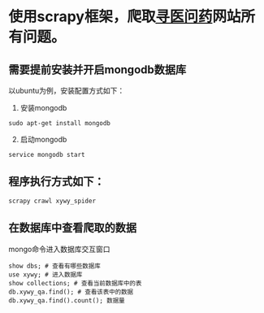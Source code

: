 # 使用scrapy框架，爬取[寻医问药](http://www.xywy.com/)网站所有问题。

## 需要提前安装并开启mongodb数据库
以ubuntu为例，安装配置方式如下：
1. 安装mongodb
```
sudo apt-get install mongodb
```
2. 启动mongodb
```
service mongodb start
```
## 程序执行方式如下：
```
scrapy crawl xywy_spider
```

## 在数据库中查看爬取的数据
mongo命令进入数据库交互窗口
```
show dbs; # 查看有哪些数据库
use xywy; # 进入数据库
show collections; # 查看当前数据库中的表
db.xywy_qa.find(); # 查看该表中的数据
db.xywy_qa.find().count(); 数据量
```
